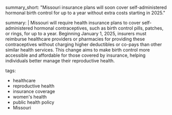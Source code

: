 summary_short: "Missouri insurance plans will soon cover self-administered hormonal birth control for up to a year without extra costs starting in 2025."

summary: |
 Missouri will require health insurance plans to cover self-administered hormonal contraceptives, such as birth control pills, patches, or rings, for up to a year. Beginning January 1, 2025, insurers must reimburse healthcare providers or pharmacies for providing these contraceptives without charging higher deductibles or co-pays than other similar health services. This change aims to make birth control more accessible and affordable for those covered by insurance, helping individuals better manage their reproductive health.

tags:
  - healthcare
  - reproductive health
  - insurance coverage
  - women's health
  - public health policy
  - Missouri
